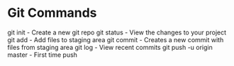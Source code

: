 # Git Commands

git init - Create a new git repo
git status - View the changes to your project
git add - Add files to staging area
git commit - Creates a new commit with files from staging area
git log - View recent commits
git push -u origin master - First time push
